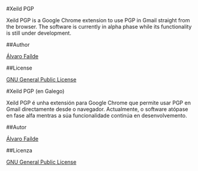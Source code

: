 #Xeild PGP

Xeild PGP is a Google Chrome extension to use PGP in Gmail straight from the browser. The software is currently in alpha phase while its functionality is still under development.

##Author

[Álvaro Faílde](https://github.com/Avo21)

##License

[GNU General Public License](https://github.com/Avo21/PGProject/blob/master/LICENSE)



#Xeild PGP (en Galego)

Xeild PGP é unha extensión para Google Chrome que permite usar PGP en Gmail directamente desde o navegador. Actualmente, o software atópase en fase alfa mentras a súa funcionalidade continúa en desenvolvemento.

##Autor

[Álvaro Faílde](https://github.com/Avo21)

##Licenza

[GNU General Public License](https://github.com/Avo21/PGProject/blob/master/LICENSE)
